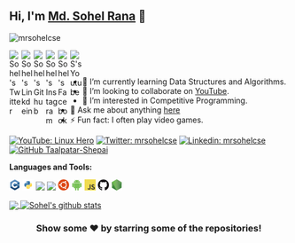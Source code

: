 ## Hi, I'm [Md. Sohel Rana](https://www.stopstalk.com/user/profile/Taalpatar_Shepai) 👋

<p align="left"> <img src="https://komarev.com/ghpvc/?username=mrsohelcse&label=Views&color=blue&style=plastic" alt="mrsohelcse" /> </p>
<a href="https://twitter.com/mrsohelcse">
  <img align="left" alt="Sohel's Twitter" width="22px" src="https://cdn.jsdelivr.net/npm/simple-icons@v3/icons/twitter.svg" />
</a>
<a href="https://www.linkedin.com/in/mrsohelcse/">
  <img align="left" alt="Sohel's Linkdein" width="22px" src="https://cdn.jsdelivr.net/npm/simple-icons@v3/icons/linkedin.svg" />
</a>
<a href="https://github.com/Taalpatar-Shepai">
  <img align="left" alt="Sohel's Github" width="22px" src="https://cdn.jsdelivr.net/npm/simple-icons@v3/icons/github.svg" />
</a>
<a href="https://instagram.com/ig_sohelrana/">
  <img align="left" alt="Sohel's Instagram" width="22px" src="https://cdn.jsdelivr.net/npm/simple-icons@v3/icons/instagram.svg" />
</a>
<a href="https://web.facebook.com/fb.sohelrana/">
  <img align="left" alt="Sohel's Facebook" width="22px" src="https://cdn.jsdelivr.net/npm/simple-icons@v3/icons/facebook.svg" />
</a>
<a href="https://www.youtube.com/linuxhero">
  <img align="left" alt="S's Youtube" width="22px" src="https://cdn.jsdelivr.net/npm/simple-icons@v3/icons/youtube.svg" />
</a>

<br/>
<br/>


- 🌱 I’m currently learning Data Structures and Algorithms.
- 👯 I’m looking to collaborate on [YouTube](https://www.youtube.com/linuxhero).
- 🤔 I’m interested in Competitive Programming.
- 💬 Ask me about anything [here](https://facebook.com/fb.sohelrana)
- ⚡ Fun fact: I often play video games.

[![YouTube: Linux Hero](https://img.shields.io/youtube/channel/views/UCP30CUiUYtvFZ8qxl0cmilQ?label=YouTube)](https://www.youtube.com/linuxhero)
[![Twitter: mrsohelcse](https://img.shields.io/twitter/follow/mrsohelcse?style=social)](https://twitter.com/mrsohelcse)
[![Linkedin: mrsohelcse](https://img.shields.io/badge/-mrsohelcse-blue?style=flat-square&logo=Linkedin&logoColor=white&link=https://www.linkedin.com/in/mrsohelcse/)](https://www.linkedin.com/in/mrsohelcse/)
[![GitHub Taalpatar-Shepai](https://img.shields.io/github/followers/Taalpatar-Shepai?label=follow&style=social)](https://github.com/Taalpatar-Shepai)


**Languages and Tools:**

<code><img height="20" src="https://raw.githubusercontent.com/github/explore/80688e429a7d4ef2fca1e82350fe8e3517d3494d/topics/cpp/cpp.png"></code>
<code><img height="20" src="https://raw.githubusercontent.com/github/explore/80688e429a7d4ef2fca1e82350fe8e3517d3494d/topics/python/python.png"></code>
<code><img height="20" src="https://cdn-icons-png.flaticon.com/512/226/226777.png"></code>
<code><img height="20" src="https://upload.wikimedia.org/wikipedia/commons/9/9a/Visual_Studio_Code_1.35_icon.svg"></code>
<code><img height="20" src="https://raw.githubusercontent.com/github/explore/80688e429a7d4ef2fca1e82350fe8e3517d3494d/topics/ubuntu/ubuntu.png"></code>
<code><img height="20" src="https://raw.githubusercontent.com/github/explore/80688e429a7d4ef2fca1e82350fe8e3517d3494d/topics/android/android.png"></code>
<code><img height="20" src="https://raw.githubusercontent.com/github/explore/80688e429a7d4ef2fca1e82350fe8e3517d3494d/topics/javascript/javascript.png"></code>
<code><img height="20" src="https://raw.githubusercontent.com/github/explore/78df643247d429f6cc873026c0622819ad797942/topics/github/github.png"></code>
<code><img height="20" src="https://raw.githubusercontent.com/github/explore/80688e429a7d4ef2fca1e82350fe8e3517d3494d/topics/nodejs/nodejs.png"></code>

<a href="https://github.com/Taalpatar-Shepai">
  <img align="center" src="https://github-readme-stats.vercel.app/api/top-langs/?username=Taalpatar-Shepai&theme=light&hide_langs_below=1" />
</a>
<a href="https://github.com/Taalpatar-Shepai">
 <img align="center" src="https://github-readme-stats.vercel.app/api?username=Taalpatar-Shepai&show_icons=true&theme=light&line_height=27" alt="Sohel's github stats"/>
</a>

<div align="center">

### Show some ❤️ by starring some of the repositories!

</div>
